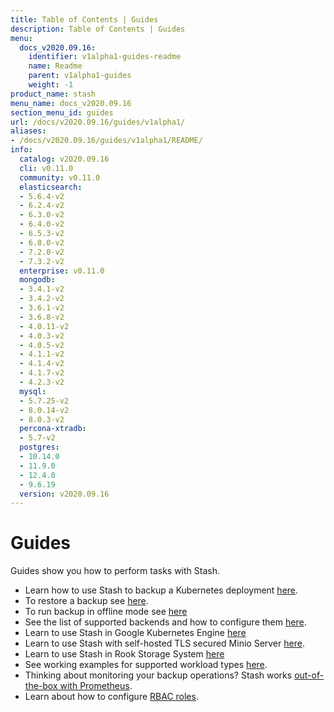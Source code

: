 ```yaml
---
title: Table of Contents | Guides
description: Table of Contents | Guides
menu:
  docs_v2020.09.16:
    identifier: v1alpha1-guides-readme
    name: Readme
    parent: v1alpha1-guides
    weight: -1
product_name: stash
menu_name: docs_v2020.09.16
section_menu_id: guides
url: /docs/v2020.09.16/guides/v1alpha1/
aliases:
- /docs/v2020.09.16/guides/v1alpha1/README/
info:
  catalog: v2020.09.16
  cli: v0.11.0
  community: v0.11.0
  elasticsearch:
  - 5.6.4-v2
  - 6.2.4-v2
  - 6.3.0-v2
  - 6.4.0-v2
  - 6.5.3-v2
  - 6.8.0-v2
  - 7.2.0-v2
  - 7.3.2-v2
  enterprise: v0.11.0
  mongodb:
  - 3.4.1-v2
  - 3.4.2-v2
  - 3.6.1-v2
  - 3.6.8-v2
  - 4.0.11-v2
  - 4.0.3-v2
  - 4.0.5-v2
  - 4.1.1-v2
  - 4.1.4-v2
  - 4.1.7-v2
  - 4.2.3-v2
  mysql:
  - 5.7.25-v2
  - 8.0.14-v2
  - 8.0.3-v2
  percona-xtradb:
  - 5.7-v2
  postgres:
  - 10.14.0
  - 11.9.0
  - 12.4.0
  - 9.6.19
  version: v2020.09.16
---
```


# Guides

Guides show you how to perform tasks with Stash.

- Learn how to use Stash to backup a Kubernetes deployment [here](/docs/v2020.09.16/guides/v1alpha1/backup).
- To restore a backup see [here](/docs/v2020.09.16/guides/v1alpha1/restore).
- To run backup in offline mode see [here](/docs/v2020.09.16/guides/v1alpha1/offline_backup)
- See the list of supported backends and how to configure them [here](/docs/v2020.09.16/guides/v1alpha1/backends/overview).
- Learn to use Stash in Google Kubernetes Engine [here](/docs/v2020.09.16/guides/v1alpha1/platforms/gke)
- Learn to use Stash with self-hosted TLS secured Minio Server [here](/docs/v2020.09.16/guides/v1alpha1/platforms/minio).
- Learn to use Stash in Rook Storage System [here](/docs/v2020.09.16/guides/v1alpha1/platforms/rook)
- See working examples for supported workload types [here](/docs/v2020.09.16/guides/v1alpha1/workloads).
- Thinking about monitoring your backup operations? Stash works [out-of-the-box with Prometheus](/docs/v2020.09.16/guides/v1alpha1/monitoring/overview).
- Learn about how to configure [RBAC roles](/docs/v2020.09.16/guides/v1alpha1/rbac).
